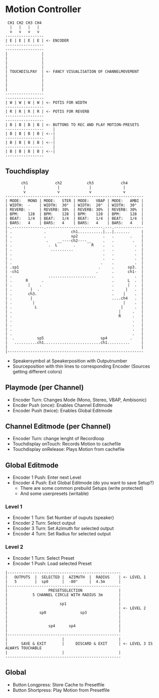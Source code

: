 # Motion Controller

```
 CH1 CH2 CH3 CH4
  |   |   |   |
  v   v   v   v
-----------------
| E | E | E | E | <- ENCODER
-----------------
-----------------
|               |
|               |
|               |
|               |
| TOUCHDISLPAY  | <- FANCY VISUALISATION OF CHANNELMOVEMENT
|               |
|               |
|               |
|               |
-----------------
-----------------
| W | W | W | W | <- POTIS FOR WIDTH
-----------------
| R | R | R | R | <- POTIS FOR REVERB
-----------------
-----------------
| B | B | B | B | <- BUTTONS TO REC AND PLAY MOTION-PRESETS
-----------------    |
| B | B | B | B | <--|
-----------------    |
| B | B | B | B | <--|
-----------------    |
| B | B | B | B | <--|
-----------------
```

## Touchdisplay
```
       ch1            ch2           ch3            ch4
        |              |             |              |
        v              v             v              v
-------------------------------------------------------------
| MODE:   MONO | MODE:   STER | MODE:   VBAP | MODE:   AMBI |
| WIDTH:  -    | WIDTH:  30°  | WIDTH:  20°  | WIDTH:  30°  |
| REVERB: -    | REVERB: 30%  | REVERB: 30%  | REVERB: 30%  |    
| BPM:    128  | BPM:    128  | BPM:    128  | BPM:    128  |
| BEAT:   1/4  | BEAT:   1/4  | BEAT:   1/4  | BEAT:   1/4  |
| BARS:   4    | BARS:   4    | BARS:   4    | BARS:   4    |    
|-.--------------.-------------------------.---.-------------
| .              .           ch1...........|...|.......     |          
| .              .           sp2           .   .       .    |
| .               .    __----ch2----__     .   .        .   |
| .                .  L       .       R    .   .         .  |
| .                 ..........             .   .         .  |
| .                                        .   .         .  |
| .                                        .   .         .  |
| .                                       .    .         .  |
| .sp1                                   .     .      sp3.  |
| -ch1                                  .      .      ch1-  |
| .                .....................       .         .  |
| .      R      .                              .      L  .  |
| .       |    .                               .      |  .  |
| .        |  .                                .     |   .  |
| .       ch3.                                 .    |    .  |
| .        |                                   ....ch4   .  |
| .         |                                       |    .  |
| .          L                                     |     .  |
| .                                               |     .   |
| .                                               R     .   |
| .                                                     .   |
| .                                                     .   |
| .                                                     .   |
| .                                                     .   |
|  .          sp5                         sp4          .    |
|   ..........ch1.........................ch1..........     |
|                                                           |
|------------------------------------------------------------
```
- Speakersymbol at Speakerposition with Outputnumber
- Sourceposition with thin lines to corresponding Encoder (Sources getting different colors)

## Playmode (per Channel)
- Encoder Turn: Changes Mode (Mono, Stereo, VBAP, Ambisonic)
- Encder Push (once): Enables Channel Editmode
- Encoder Push (twice): Enables Global Editmode

## Channel Editmode (per Channel)
- Encoder Turn: change lenght of Recordloop
- Touchdisplay onTouch: Records Motion to cachefile
- Touchdisplay onRelease: Plays Motion from cachefile

## Global Editmode
- Encoder 1 Push: Enter next Level
- Encoder 4 Push: Exit Global Editmode (do you want to save Setup?)
    - There are some common prebuild Setups (write protected)
    - And some userpresets (writable)
### Level 1
- Encoder 1 Turn: Set Number of ouputs (speaker)
- Encoder 2 Turn: Select output
- Encoder 3 Turn: Set Azimuth for selected output
- Encoder 4 Turn: Set Radius for selected output
### Level 2
- Encoder 1 Turn: Select Preset
- Encoder 1 Push: Load selected Preset
```
|--------------------------------------------------
|   OUTPUTS  |  SELECTED |  AZIMUTH  |  RADIUS    | <- LEVEL 1
|   5        |  sp0      |  -80°     |  4.5m      |
|--------------------------------------------------
|                  PRESETSELECTION                |
|           5 CHANNEL CIRCLE WITH RADIUS 3m       |
|                                                 |
|                       sp1                       |
|                                                 | <- LEVEL 2
|              sp0               sp3              |
|                                                 |
|                                                 |
|                  sp4      sp4                   |
|                                                 |
|--------------------------------------------------
|                        |                        |
|      SAVE & EXIT       |     DISCARD & EXIT     | <- LEVEL 3 IS ALWAYS TOUCHABLE   
|                        |                        |
---------------------------------------------------
```
## Global
- Button Longpress: Store Cache to Presetfile
- Button Shortpress: Play Motion from Presetfile

